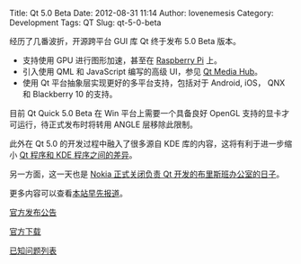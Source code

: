 Title: Qt 5.0 Beta
Date: 2012-08-31 11:14
Author: lovenemesis
Category: Development
Tags: QT
Slug: qt-5-0-beta

经历了几番波折，开源跨平台 GUI 库 Qt 终于发布 5.0 Beta 版本。

-   支持使用 GPU 进行图形加速，甚至在 [Raspberry
    Pi](http://qt-project.org/wiki/Qt-RaspberryPi) 上。
-   引入使用 QML 和 JavaScript 编写的高级 UI，参见 [Qt Media
    Hub](http://qt-project.org/wiki/QtMediaHub)。
-   使用 Qt 平台抽象层实现更好的多平台支持，包括对于 Android, iOS， QNX
    和 Blackberry 10 的支持。

目前 Qt Quick 5.0 Beta 在 Win 平台上需要一个具备良好 OpenGL
支持的显卡才可运行，待正式发布时将转用 ANGLE 层移除此限制。

此外在 Qt 5.0 的开发过程中融入了很多源自 KDE
库的内容，这将有利于进一步缩小 [Qt 程序和 KDE
程序之间的差异](http://files.kde.org/akademy/2012/slides/KDE_Frameworks_5_for_Application_Developers_-_David_Faure.pdf)。

另一方面，这一天也是 [Nokia 正式关闭负责 Qt
开发的布里斯班办公室的日子](http://linuxtoy.org/archives/breaking-nokia-starts-saying-bye-to-qt.html)。

更多内容可以查看[本站早先报道](http://linuxtoy.org/archives/qt-50-alpha.html)。

[官方发布公告](http://labs.qt.nokia.com/2012/08/30/qt-5-beta-is-here/)

[官方下载](http://releases.qt-project.org/qt5.0/beta1/)

[已知问题列表](http://qt-project.org/wiki/Qt500beta1KnownIssues)
